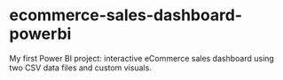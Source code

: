 # ecommerce-sales-dashboard-powerbi
My first Power BI project: interactive eCommerce sales dashboard using two CSV data files and custom visuals.
